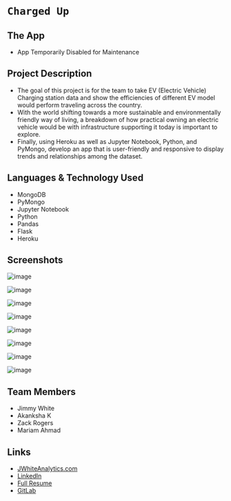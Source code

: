 # `Charged Up`

## The App
- App Temporarily Disabled for Maintenance

## Project Description

-  The goal of this project is for the team to take EV (Electric Vehicle) Charging station data and show the efficiencies of different EV model would perform traveling across the country.
- With the world shifting towards a more sustainable and environmentally friendly way of living, a breakdown of how practical owning an electric vehicle would be with infrastructure supporting it today is important to explore.
- Finally, using Heroku as well as Jupyter Notebook, Python, and PyMongo, develop an app that is user-friendly and responsive to display trends and relationships among the dataset.


## Languages & Technology Used

- MongoDB
- PyMongo
- Jupyter Notebook
- Python
- Pandas
- Flask
- Heroku

## Screenshots
![image](/Images/screenshot1.png)

![image](/Images/screenshot2.png)

![image](/Images/screenshot3.png)

![image](/Images/screenshot4.png)

![image](/Images/screenshot5.png)

![image](/Images/screenshot6.png)

![image](/Images/screenshot7.png)

![image](/Images/screenshot8.png)

## Team Members

- Jimmy White
- Akanksha K
- Zack Rogers
- Mariam Ahmad

## Links
- [JWhiteAnalytics.com](https://jwhiteanalytics.com)
- [LinkedIn](https://www.linkedin.com/in/jwhite1987)
- [Full Resume](https://jwhiteanalytics.com/JWhite%20DataAnalyst.pdf)
- [GitLab](https://gitlab.com/jimmywhite1987)
